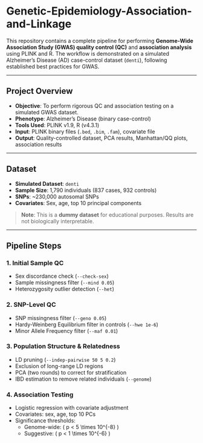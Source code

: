 # Genetic-Epidemiology-Association-and-Linkage

This repository contains a complete pipeline for performing **Genome-Wide Association Study (GWAS) quality control (QC)** and **association analysis** using PLINK and R. The workflow is demonstrated on a simulated Alzheimer’s Disease (AD) case-control dataset (`denti`), following established best practices for GWAS.

---

## Project Overview

- **Objective**: To perform rigorous QC and association testing on a simulated GWAS dataset.
- **Phenotype**: Alzheimer’s Disease (binary case-control)
- **Tools Used**: PLINK v1.9, R (v4.3.1)
- **Input**: PLINK binary files (`.bed`, `.bim`, `.fam`), covariate file
- **Output**: Quality-controlled dataset, PCA results, Manhattan/QQ plots, association results

---

## Dataset

- **Simulated Dataset**: `denti`
- **Sample Size**: 1,790 individuals (837 cases, 932 controls)
- **SNPs**: ~230,000 autosomal SNPs
- **Covariates**: Sex, age, top 10 principal components

> **Note**: This is a **dummy dataset** for educational purposes. Results are not biologically interpretable.

---

## Pipeline Steps

### 1. Initial Sample QC
- Sex discordance check (`--check-sex`)
- Sample missingness filter (`--mind 0.05`)
- Heterozygosity outlier detection (`--het`)

### 2. SNP-Level QC
- SNP missingness filter (`--geno 0.05`)
- Hardy-Weinberg Equilibrium filter in controls (`--hwe 1e-6`)
- Minor Allele Frequency filter (`--maf 0.01`)

### 3. Population Structure & Relatedness
- LD pruning (`--indep-pairwise 50 5 0.2`)
- Exclusion of long-range LD regions
- PCA (two rounds) to correct for stratification
- IBD estimation to remove related individuals (`--genome`)

### 4. Association Testing
- Logistic regression with covariate adjustment
- Covariates: sex, age, top 10 PCs
- Significance thresholds:
  - Genome-wide: \( p < 5 \times 10^{-8} \)
  - Suggestive: \( p < 1 \times 10^{-6} \)
